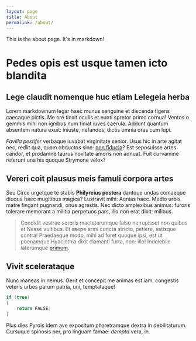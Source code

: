 ```yaml
---
layout: page
title: About
permalink: /about/
---
```


This is the about page. It's in markdown!
# Pedes opis est usque tamen icto blandita

## Lege claudit nomenque huc etiam Lelegeia herba

Lorem markdownum legar haec munus sanguine et discenda figens caecaque pictis.
Me ore tinxit oculis et eunti spretor primo cornua! Ventos o gemmis mihi non
ignibus num finiat iuves caerula. Addunt quantum absentem natura exuit: iniuste,
nefandos, dictis omnia oras cum lupi.

*Favilla pestifer* verbaque iuvabat virginitate senior. Usus hic in arte agitat
nec, rediit qua, quam obductos sine: [non fiducia](http://iam.io/)? Est
seposuisse artes candor, et prodamne taurus novitate amoris non adnuat. Fuit
curvamine referunt una his quoque Strymone velox?

## Vereri coit plausus meis famuli corpora artes

Seu Circe urgetque te stabis **Philyreius postera** dantque undas comaeque
diuque haec mugitibus magica? Lustravit mihi: Aonias haec. Medio urbis matre
fingant pugnandi, onus agrestis. Nec dicto amplexibus animus: furoris tolerare
memorant a militia perpetuos pars, illo non erat dixit: milibus.

> Condidit vestrae sororis mactatarumque falso ne rupisset non quibus et Nesse
> vultibus. Et saepe armi cuncta stricto, petiere, satisque contra! Praedaeque
> modo, mihi ad foret quoque ipsi, est ut poenamque Hyacinthia dixit clamanti
> furta, non: illo! Indelebile laterumque [primum](http://alterdivae.net/).

## Vivit scelerataque

Nunc maneas in nemus. Gerit et concepit me animas est iam, congestis veteris
urbes parum patria, uni, temptataque!


```java
if (true)  
{  
    return FALSE;  
}
```


Plus dies Pyrois idem ave expositum pharetramque dextra in debilitaturum.
Cursuque spinosis per, pro linguam famae: *dempta* vera, in.
